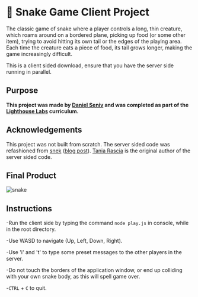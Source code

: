 # 🐍 Snake Game Client Project 

The classic game of snake where a player controls a long, thin creature, which roams around on a bordered plane, picking up food (or some other item), trying to avoid hitting its own tail or the edges of the playing area. Each time the creature eats a piece of food, its tail grows longer, making the game increasingly difficult.

This is a client sided download, ensure that you have the server side running in parallel.

## Purpose

**This project was made by [Daniel Seniv](https://github.com/n1dddd) and was completed as part of the [Lighthouse Labs](https://github.com/lighthouse-labs) curriculum.**


## Acknowledgements

This project was not built from scratch. The server sided code was refashioned from [snek](https://github.com/taniarascia/snek) ([blog post](https://www.taniarascia.com/snake-game-in-javascript/)). [Tania Rascia](https://www.taniarascia.com) is the original author of the server sided code. 

## Final Product

![snake](https://i.imgur.com/Tw8JlN1.png)

## Instructions

-Run the client side by typing the command `node play.js` in console, while in the root directory.

-Use WASD to navigate (Up, Left, Down, Right).

-Use 'i' and 't' to type some preset messages to the other players in the server.

-Do not touch the borders of the application window, or end up colliding with your own snake body, as this will spell game over.

-`CTRL` + `C` to quit.

